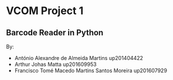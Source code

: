 # VCOM Project 1

## Barcode Reader in Python
By: 
* António Alexandre de Almeida Martins up201404422
* Arthur Johas Matta up201609953
* Francisco Tomé Macedo Martins Santos Moreira up201607929